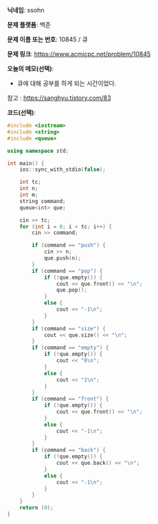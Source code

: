 **닉네임**: ssohn

**문제 플랫폼**: 백준

**문제 이름 또는 번호**: 10845 / 큐

**문제 링크**: https://www.acmicpc.net/problem/10845

**오늘의 메모(선택)**:

- 큐에 대해 공부를 하게 되는 시간이었다.

참고 : https://sanghyu.tistory.com/83

**코드(선택)**:

```c++
#include <iostream>
#include <string>
#include <queue>

using namespace std;

int main() {
	ios::sync_with_stdio(false);

	int tc;
	int	n;
	int	m;
	string command;
	queue<int> que;

	cin >> tc;
	for (int i = 0; i < tc; i++) {
		cin >> command;

		if (command == "push") {
			cin >> n;
			que.push(n);
		}
		if (command == "pop") {
			if (!que.empty()) {
				cout << que.front() << "\n";
				que.pop();
			}
			else {
				cout << "-1\n";
			}
		}
		if (command == "size") {
			cout << que.size() << "\n";
		}
		if (command == "empty") {
			if (!que.empty()) {
				cout << "0\n";
			}
			else {
				cout << "1\n";
			}
		}
		if (command == "front") {
			if (!que.empty()) {
				cout << que.front() << "\n";
			}
			else {
				cout << "-1\n";
			}
		}
		if (command == "back") {
			if (!que.empty()) {
				cout << que.back() << "\n";
			}
			else {
				cout << "-1\n";
			}
		}
	}
	return (0);
}
```
